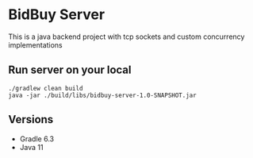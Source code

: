 # BidBuy Server
This is a java backend project with tcp sockets and custom concurrency implementations

## Run server on your local

```
./gradlew clean build
java -jar ./build/libs/bidbuy-server-1.0-SNAPSHOT.jar
```


## Versions

* Gradle 6.3
* Java 11
